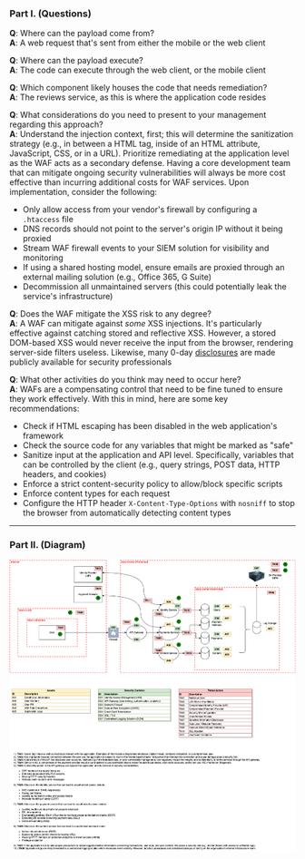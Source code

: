 ### Part I. (Questions)

**Q**: Where can the payload come from?  
**A**: A web request that's sent from either the mobile or the web client

**Q**: Where can the payload execute?  
**A**: The code can execute through the web client, or the mobile client

**Q**: Which component likely houses the code that needs remediation?  
**A**: The reviews service, as this is where the application code resides

**Q**: What considerations do you need to present to your management regarding this approach?  
**A**: Understand the injection context, first; this will determine the sanitization strategy (e.g., in between a HTML tag, inside of an HTML attribute, JavaScript, CSS, or in a URL). Prioritize remediating at the application level as the WAF acts as a secondary defense. Having a core development team that can mitigate ongoing security vulnerabilities will always be more cost effective than incurring additional costs for WAF services. Upon implementation, consider the following:

- Only allow access from your vendor's firewall by configuring a `.htaccess` file
- DNS records should not point to the server's origin IP without it being proxied
- Stream WAF firewall events to your SIEM solution for visibility and monitoring
- If using a shared hosting model, ensure emails are proxied through an external mailing solution (e.g., Office 365, G Suite)
- Decommission all unmaintained servers (this could potentially leak the service's infrastructure)

**Q**: Does the WAF mitigate the XSS risk to any degree?  
**A**: A WAF can mitigate against *some* XSS injections. It's particularly effective against catching stored and reflective XSS. However, a stored DOM-based XSS would never receive the input from the browser, rendering server-side filters useless. Likewise, many 0-day [disclosures](https://github.com/waf-bypass-maker/waf-community-bypasses/blob/main/payloads.twitter.csv) are made publicly available for security professionals 

**Q**: What other activities do you think may need to occur here?  
**A**: WAFs are a compensating control that need to be fine tuned to ensure they work effectively. With this in mind, here are some key recommendations:

- Check if HTML escaping has been disabled in the web application's framework
- Check the source code for any variables that might be marked as "safe"
- Sanitize input at the application and API level. Specifically, variables that can be controlled by the client (e.g., query strings, POST data, HTTP headers, and cookies)
- Enforce a strict content-security policy to allow/block specific scripts 
- Enforce content types for each request
- Configure the HTTP header `X-Content-Type-Options` with `nosniff` to stop the browser from automatically detecting content types

-------------------------------------------------------------------------------------------------------------------------------------------------------------------------------------

### Part II. (Diagram)

![](./payments.png)
